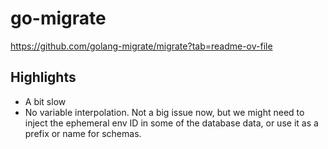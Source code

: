 # go-migrate

https://github.com/golang-migrate/migrate?tab=readme-ov-file

## Highlights

* A bit slow
* No variable interpolation. Not a big issue now, but we might need to inject the ephemeral env ID in some of the database data, or use it as a prefix or name for schemas.